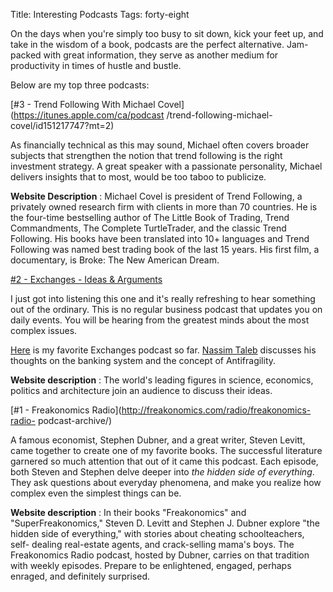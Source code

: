 Title: Interesting Podcasts
Tags: forty-eight

On the days when you're simply too busy to sit down, kick your feet up, and
take in the wisdom of a book, podcasts are the perfect alternative. Jam-packed
with great information, they serve as another medium for productivity in times
of hustle and bustle.



Below are my top three podcasts:



[#3 - Trend Following With Michael Covel](https://itunes.apple.com/ca/podcast
/trend-following-michael-covel/id151217747?mt=2)



As financially technical as this may sound, Michael often covers broader
subjects that strengthen the notion that trend following is the right
investment strategy. A great speaker with a passionate personality, Michael
delivers insights that to most, would be too taboo to publicize.



**Website Description** : Michael Covel is president of Trend Following, a
privately owned research firm with clients in more than 70 countries. He is
the four-time bestselling author of The Little Book of Trading, Trend
Commandments, The Complete TurtleTrader, and the classic Trend Following. His
books have been translated into 10+ languages and Trend Following was named
best trading book of the last 15 years. His first film, a documentary, is
Broke: The New American Dream.







[#2 - Exchanges - Ideas &
Arguments](http://www.bbc.co.uk/podcasts/series/ideas)



I just got into listening this one and it's really refreshing to hear
something out of the ordinary. This is no regular business podcast that
updates you on daily events. You will be hearing from the greatest minds about
the most complex issues.



[Here](http://downloads.bbc.co.uk/podcasts/worldservice/ideas/ideas_20140111-2000a.mp3)
is my favorite Exchanges podcast so far. [Nassim
Taleb](http://en.wikipedia.org/wiki/Nassim_Nicholas_Taleb) discusses his
thoughts on the banking system and the concept of Antifragility.



**Website description** : The world's leading figures in science, economics,
politics and architecture join an audience to discuss their ideas.







[#1 - Freakonomics Radio](http://freakonomics.com/radio/freakonomics-radio-
podcast-archive/)



A famous economist, Stephen Dubner, and a great writer, Steven Levitt, came
together to create one of my favorite books. The successful literature
garnered so much attention that out of it came this podcast. Each episode,
both Steven and Stephen delve deeper into _the hidden side of everything_.
They ask questions about everyday phenomena, and make you realize how complex
even the simplest things can be.



**Website description** : In their books "Freakonomics" and
"SuperFreakonomics," Steven D. Levitt and Stephen J. Dubner explore "the
hidden side of everything," with stories about cheating schoolteachers, self-
dealing real-estate agents, and crack-selling mama's boys. The Freakonomics
Radio podcast, hosted by Dubner, carries on that tradition with weekly
episodes. Prepare to be enlightened, engaged, perhaps enraged, and definitely
surprised.









